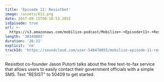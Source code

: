 ```yaml
---
title: 'Episode 11: Resistbot'
image: /assets/011.png
date: 2017-09-15T00:10:53.285Z
isEpisode: true
url: >-
  https://s3.amazonaws.com/mobilize-podcast/Mobilize+-+Episode+11+-+Resistbot.mp3
length: '30349803'
duration: '26:31'
explicit: 'no'
trackId: 'https://soundcloud.com/user-548478055/mobilize-episode-11-resistbot'
---
```

Resistbot co-founder Jason Putorti talks about the free text-to-fax service that allows users to easily contact their government officials with a simple SMS. Text "RESIST" to 50409 to get started.



